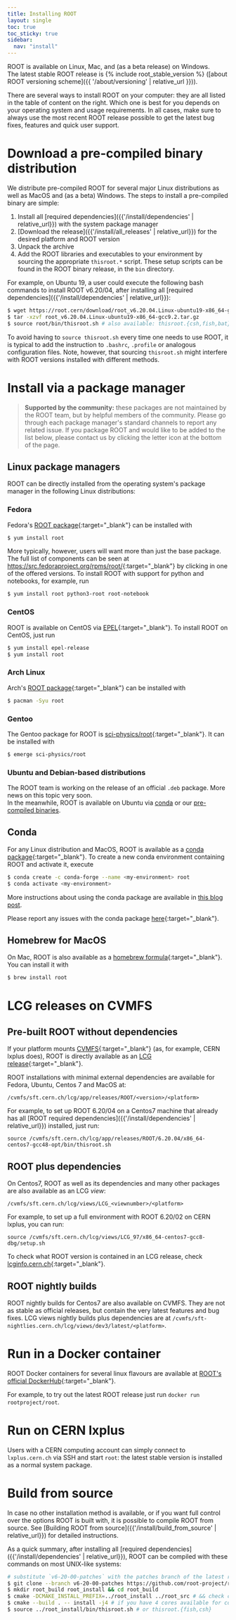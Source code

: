 ```yaml
---
title: Installing ROOT
layout: single
toc: true
toc_sticky: true
sidebar:
  nav: "install"
---
```


ROOT is available on Linux, Mac, and (as a beta release) on Windows.<br>
The latest stable ROOT release is {% include root_stable_version %} ([about ROOT versioning scheme]({{ '/about/versioning' | relative_url }})).

There are several ways to install ROOT on your computer: they are all listed in the table of content on the right. Which one is best for you depends on your operating system and usage requirements.
In all cases, make sure to always use the most recent ROOT release possible to get the latest bug fixes, features and quick user support.

# Download a pre-compiled binary distribution

We distribute pre-compiled ROOT for several major Linux distributions as well as MacOS and (as a beta) Windows.
The steps to install a pre-compiled binary are simple:

1. Install all [required dependencies]({{'/install/dependencies' | relative_url}}) with the system package manager
1. [Download the release]({{'/install/all_releases' | relative_url}}) for the desired platform and ROOT version
1. Unpack the archive
1. Add the ROOT libraries and executables to your environment by sourcing the appropriate `thisroot.*` script. These setup scripts can be found in the ROOT binary release, in the `bin` directory.

For example, on Ubuntu 19, a user could execute the following bash commands to install ROOT v6.20/04, after installing all [required dependencies]({{'/install/dependencies' | relative_url}}):

```bash
$ wget https://root.cern/download/root_v6.20.04.Linux-ubuntu19-x86_64-gcc9.2.tar.gz
$ tar -xzvf root_v6.20.04.Linux-ubuntu19-x86_64-gcc9.2.tar.gz
$ source root/bin/thisroot.sh # also available: thisroot.{csh,fish,bat}
```

To avoid having to `source thisroot.sh` every time one needs to use ROOT, it is typical to add the instruction to
`.bashrc`, `.profile` or analogous configuration files.
Note, however, that sourcing `thisroot.sh` might interfere with ROOT versions installed with different methods.

# Install via a package manager

> **Supported by the community:** these packages are not maintained by the ROOT team, but by helpful members of the community. Please go through each package manager's standard channels to report any related issue. If you package ROOT and would like to be added to the list below, please contact us by clicking the letter icon at the bottom of the page.

## Linux package managers

ROOT can be directly installed from the operating system's package manager in the following Linux distributions:

### Fedora

Fedora's [ROOT package](https://src.fedoraproject.org/rpms/root){:target="\_blank"} can be installed with

```sh
$ yum install root
```

More typically, however, users will want more than just the base package. The full list of components can be seen at
<https://src.fedoraproject.org/rpms/root/>{:target="\_blank"} by clicking in one of the offered versions.
To install ROOT with support for python and notebooks, for example, run

```sh
$ yum install root python3-root root-notebook
```

### CentOS

ROOT is available on CentOS via [EPEL](https://fedoraproject.org/wiki/EPEL){:target="\_blank"}. To install ROOT on CentOS, just run

```sh
$ yum install epel-release
$ yum install root
```

### Arch Linux

Arch's [ROOT package](https://www.archlinux.org/packages/community/x86_64/root){:target="\_blank"} can be installed with

```sh
$ pacman -Syu root
```

### Gentoo

The Gentoo package for ROOT is [sci-physics/root](https://packages.gentoo.org/packages/sci-physics/root){:target="\_blank"}.
It can be installed with

```sh
$ emerge sci-physics/root
```

### Ubuntu and Debian-based distributions

The ROOT team is working on the release of an official `.deb` package. More news on this topic very soon.<br>
In the meanwhile, ROOT is available on Ubuntu via [conda](#conda) or our [pre-compiled binaries](#download-a-pre-compiled-binary-distribution).

## Conda

For any Linux distribution and MacOS, ROOT is available as a [conda package](https://anaconda.org/conda-forge/root/){:target="\_blank"}. To create a new conda environment containing ROOT and activate it, execute

```sh
$ conda create -c conda-forge --name <my-environment> root
$ conda activate <my-environment>
```

More instructions about using the conda package are available in [this blog post](https://iscinumpy.gitlab.io/post/root-conda/).

Please report any issues with the conda package [here](https://github.com/conda-forge/root-feedstock){:target="\_blank"}.

## Homebrew for MacOS

On Mac, ROOT is also available as a [homebrew formula](https://formulae.brew.sh/formula/root){:target="\_blank"}.
You can install it with

```sh
$ brew install root
```

# LCG releases on CVMFS

## Pre-built ROOT without dependencies

If your platform mounts [CVMFS](https://cernvm.cern.ch/portal/filesystem){:target="\_blank"} (as, for example, CERN lxplus does),
ROOT is directly available as an [LCG release](http://lcginfo.cern.ch/){:target="\_blank"}.

ROOT installations with minimal external dependencies are available for Fedora, Ubuntu, Centos 7 and MacOS at:

```
/cvmfs/sft.cern.ch/lcg/app/releases/ROOT/<version>/<platform>
```

For example, to set up ROOT 6.20/04 on a Centos7 machine that already has all [ROOT required dependencies]({{'/install/dependencies' | relative_url}}) installed, just run:

```
source /cvmfs/sft.cern.ch/lcg/app/releases/ROOT/6.20.04/x86_64-centos7-gcc48-opt/bin/thisroot.sh
```

## ROOT plus dependencies

On Centos7, ROOT as well as its dependencies and many other packages are also available as an LCG _view_:

```
/cvmfs/sft.cern.ch/lcg/views/LCG_<viewnumber>/<platform>
```

For example, to set up a full environment with ROOT 6.20/02 on CERN lxplus, you can run:

```
source /cvmfs/sft.cern.ch/lcg/views/LCG_97/x86_64-centos7-gcc8-dbg/setup.sh
```

To check what ROOT version is contained in an LCG release, check [lcginfo.cern.ch](http://lcginfo.cern.ch/){:target="\_blank"}.

## ROOT nightly builds

ROOT nightly builds for Centos7 are also available on CVMFS. They are not as stable as official releases, but contain the very latest features and bug fixes.
LCG views nightly builds plus dependencies are at `/cvmfs/sft-nightlies.cern.ch/lcg/views/dev3/latest/<platform>`.

# Run in a Docker container

ROOT Docker containers for several linux flavours are available at [ROOT's official DockerHub](https://hub.docker.com/r/rootproject){:target="\_blank"}.

For example, to try out the latest ROOT release just run `docker run rootproject/root`.

# Run on CERN lxplus

Users with a CERN computing account can simply connect to `lxplus.cern.ch` via SSH and start `root`: the latest stable version is installed as a normal system package.

# Build from source

In case no other installation method is available, or if you want full control over the options ROOT is built with,
it is possible to compile ROOT from source. See [Building ROOT from source]({{'/install/build_from_source' | relative_url}}) for detailed instructions.

As a quick summary, after installing all [required dependencies]({{'/install/dependencies' | relative_url}}), ROOT can be compiled with these commands on most UNIX-like systems:

```bash
# substitute `v6-20-00-patches` with the patches branch of the latest release
$ git clone --branch v6-20-00-patches https://github.com/root-project/root.git root_src
$ mkdir root_build root_install && cd root_build
$ cmake -DCMAKE_INSTALL_PREFIX=../root_install ../root_src # && check cmake configuration output for warnings or errors
$ cmake --build . -- install -j4 # if you have 4 cores available for compilation
$ source ../root_install/bin/thisroot.sh # or thisroot.{fish,csh}
```
